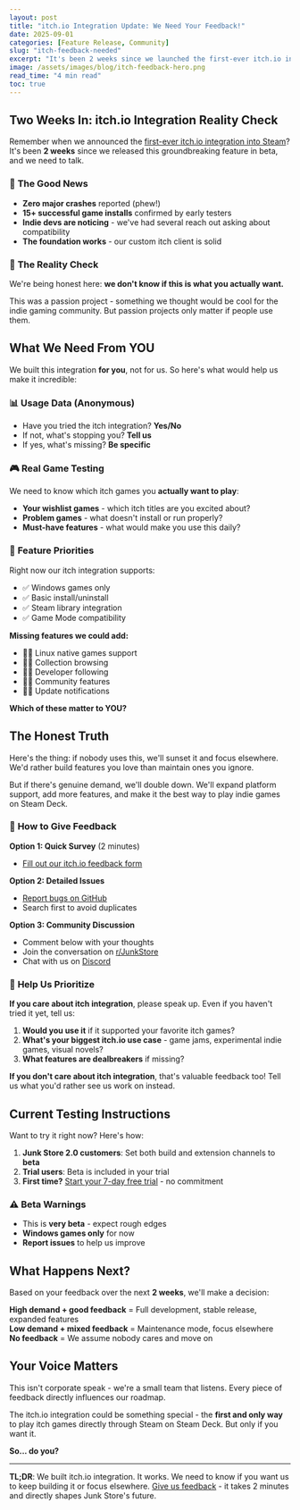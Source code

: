 ```yaml
---
layout: post
title: "itch.io Integration Update: We Need Your Feedback!"
date: 2025-09-01
categories: [Feature Release, Community]
slug: "itch-feedback-needed"
excerpt: "It's been 2 weeks since we launched the first-ever itch.io integration into Steam. Here's what we've learned, what we've improved, and what we need from YOU to make it even better."
image: /assets/images/blog/itch-feedback-hero.png
read_time: "4 min read"
toc: true
---
```


## Two Weeks In: itch.io Integration Reality Check

Remember when we announced the [first-ever itch.io integration into Steam](./games-tested-aug-19)? It's been **2 weeks** since we released this groundbreaking feature in beta, and we need to talk.

### 🎯 **The Good News**
- **Zero major crashes** reported (phew!)
- **15+ successful game installs** confirmed by early testers
- **Indie devs are noticing** - we've had several reach out asking about compatibility
- **The foundation works** - our custom itch client is solid

### 🤔 **The Reality Check**
We're being honest here: **we don't know if this is what you actually want.**

This was a passion project - something we thought would be cool for the indie gaming community. But passion projects only matter if people use them.

## What We Need From YOU

We built this integration **for you**, not for us. So here's what would help us make it incredible:

### 📊 **Usage Data** (Anonymous)
- Have you tried the itch integration? **Yes/No**
- If not, what's stopping you? **Tell us**
- If yes, what's missing? **Be specific**

### 🎮 **Real Game Testing**
We need to know which itch games you **actually want to play**:

- **Your wishlist games** - which itch titles are you excited about?
- **Problem games** - what doesn't install or run properly?
- **Must-have features** - what would make you use this daily?

### 🔧 **Feature Priorities**

Right now our itch integration supports:
- ✅ Windows games only
- ✅ Basic install/uninstall
- ✅ Steam library integration
- ✅ Game Mode compatibility

**Missing features we could add:**
- 🤷‍♂️ Linux native games support
- 🤷‍♂️ Collection browsing
- 🤷‍♂️ Developer following
- 🤷‍♂️ Community features
- 🤷‍♂️ Update notifications

**Which of these matter to YOU?**

## The Honest Truth

Here's the thing: if nobody uses this, we'll sunset it and focus elsewhere. We'd rather build features you love than maintain ones you ignore.

But if there's genuine demand, we'll double down. We'll expand platform support, add more features, and make it the best way to play indie games on Steam Deck.

### 💬 **How to Give Feedback**

**Option 1: Quick Survey** (2 minutes)
- [Fill out our itch.io feedback form](https://forms.gle/example) 

**Option 2: Detailed Issues**
- [Report bugs on GitHub](https://github.com/SDK-Innovation/JunkStoreBugs/issues)
- Search first to avoid duplicates

**Option 3: Community Discussion**
- Comment below with your thoughts
- Join the conversation on [r/JunkStore](https://www.reddit.com/r/JunkStore)
- Chat with us on [Discord](https://discord.gg/6mRUhR6Teh)

### 🚀 **Help Us Prioritize**

**If you care about itch integration**, please speak up. Even if you haven't tried it yet, tell us:

1. **Would you use it** if it supported your favorite itch games?
2. **What's your biggest itch.io use case** - game jams, experimental indie games, visual novels?
3. **What features are dealbreakers** if missing?

**If you don't care about itch integration**, that's valuable feedback too! Tell us what you'd rather see us work on instead.

## Current Testing Instructions

Want to try it right now? Here's how:

1. **Junk Store 2.0 customers**: Set both build and extension channels to **beta**
2. **Trial users**: Beta is included in your trial
3. **First time?** [Start your 7-day free trial](/buy_now/) - no commitment

### ⚠️ **Beta Warnings**
- This is **very beta** - expect rough edges
- **Windows games only** for now
- **Report issues** to help us improve

## What Happens Next?

Based on your feedback over the next **2 weeks**, we'll make a decision:

**High demand + good feedback** = Full development, stable release, expanded features  
**Low demand + mixed feedback** = Maintenance mode, focus elsewhere  
**No feedback** = We assume nobody cares and move on

## Your Voice Matters

This isn't corporate speak - we're a small team that listens. Every piece of feedback directly influences our roadmap.

The itch.io integration could be something special - the **first and only way** to play itch games directly through Steam on Steam Deck. But only if you want it.

**So... do you?**

---

**TL;DR**: We built itch.io integration. It works. We need to know if you want us to keep building it or focus elsewhere. [Give us feedback](https://forms.gle/example) - it takes 2 minutes and directly shapes Junk Store's future.